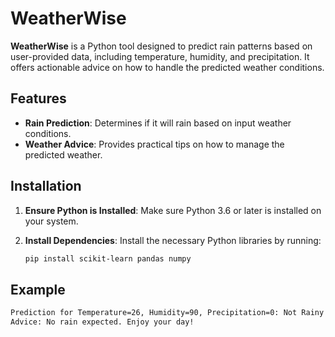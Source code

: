 # WeatherWise

**WeatherWise** is a Python tool designed to predict rain patterns based on user-provided data, including temperature, humidity, and precipitation. It offers actionable advice on how to handle the predicted weather conditions.

## Features

- **Rain Prediction**: Determines if it will rain based on input weather conditions.
- **Weather Advice**: Provides practical tips on how to manage the predicted weather.

## Installation

1. **Ensure Python is Installed**: Make sure Python 3.6 or later is installed on your system.
2. **Install Dependencies**: Install the necessary Python libraries by running:

   ```bash
   pip install scikit-learn pandas numpy

## Example

   ```bash
   Prediction for Temperature=26, Humidity=90, Precipitation=0: Not Rainy
Advice: No rain expected. Enjoy your day!

